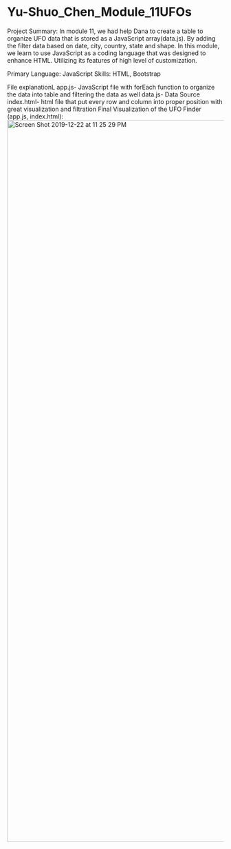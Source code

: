 # Yu-Shuo_Chen_Module_11UFOs

Project Summary:
In module 11, we had help Dana to create a table to organize UFO data that is stored as a JavaScript array(data.js). By adding the filter data based on date, city, country, state and shape. In this module, we learn to use JavaScript as a coding language that was designed to enhance HTML. Utilizing its features of high level of customization.


Primary Language: 
JavaScript
Skills:
HTML, Bootstrap

File explanationL
app.js- JavaScript file with forEach function to organize the data into table and filtering the data as well
data.js- Data Source
index.html- html file that put every row and column into proper position with great visualization and filtration 
Final Visualization of the UFO Finder (app.js, index.html):
<img width="1676" alt="Screen Shot 2019-12-22 at 11 25 29 PM" src="https://user-images.githubusercontent.com/55894774/71342695-64dc0000-2512-11ea-908d-a0185c6e4113.png">
